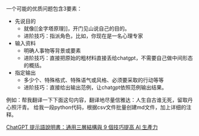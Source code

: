 ---
---

一个可能的优质问题包含3要素：
- 先说目的
	- 就像[[金字塔原理]]，开门见山说自己的目的。
	- 进阶技巧：指派角色，比如，你现在是一名心理专家
- 输入资料
	- 明确人事物等背景或要素
	- 进阶技巧：直接把原始的粗材料直接丢给chatgpt，不需要自己做中间形态的概括。
- 指定输出
	- 多少个、特殊格式、特殊语气或风格、必须要采取的行动等等
	- 进阶技巧：直接给出输出范例，让chatgpt依照范例输出结果。

例如：帮我翻译一下下面这句内容，翻译地尽量信雅达：人生自古谁无死，留取丹心照汗青。
给我一段python代码，根据csv文件批量创建md文件，加上详细的注释。


[ChatGPT 提示語說明書：通用三層結構與 9 個技巧提高 AI 生產力](https://www.playpcesor.com/2023/04/chatgpt-9-ai.html)